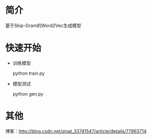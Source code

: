 ﻿# 简介
基于Skip-Gram的Word2Vec生成模型
# 快速开始
* 训练模型

  python train.py

* 模型测试

  python gen.py
  
# 其他
博客：http://blog.csdn.net/sinat_33741547/article/details/77963714
